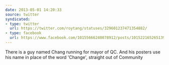 ```yaml
---
date: 2013-05-01 14:20:33
source: twitter
syndicated:
- type: twitter
  url: https://twitter.com/roytang/statuses/329601237471354882/
- type: facebook
  url: https://www.facebook.com/10155666240078912/posts/10152216526513912
---
```


There is a guy named Chang running for mayor of QC. And his posters use his name in place of the word 'Change', straight out of Community